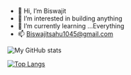 - 👋 Hi, I’m Biswajit
- 👀 I’m interested in building anything
- 🌱 I’m currently learning ...Everything
- 📫 Biswajitsahu1045@gmail.com

![My GitHub stats](https://github-readme-stats.vercel.app/api?username=Biswa1045&show_icons=true&theme=cobalt)

[![Top Langs](https://github-readme-stats.vercel.app/api/top-langs/?username=Biswa1045&layout=compact&theme=cobalt)](https://github.com/Biswa1045/github-readme-stats)
<!---
killerdroid99/killerdroid99 is a ✨ special ✨ repository because its `README.md` (this file) appears on your GitHub profile.
You can click the Preview link to take a look at your changes.
--->
